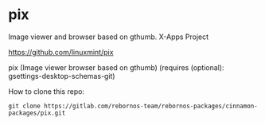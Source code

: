 # pix

Image viewer and browser based on gthumb. X-Apps Project

https://github.com/linuxmint/pix

pix (Image viewer browser based on gthumb) (requires (optional): gsettings-desktop-schemas-git)

How to clone this repo:

```
git clone https://gitlab.com/rebornos-team/rebornos-packages/cinnamon-packages/pix.git
```

